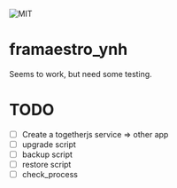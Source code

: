 
![MIT](https://img.shields.io/badge/License-MIT-yellow.svg)

# framaestro_ynh

Seems to work, but need some testing.

# TODO

- [ ] Create a togetherjs service => other app
- [ ] upgrade script
- [ ] backup script
- [ ] restore script
- [ ] check_process
